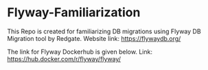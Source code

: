 # Flyway-Familiarization

This Repo is created for familiarizing DB migrations using Flyway DB Migration tool by Redgate. 
Website link: https://flywaydb.org/

The link for Flyway Dockerhub is given below. 
Link: https://hub.docker.com/r/flyway/flyway/